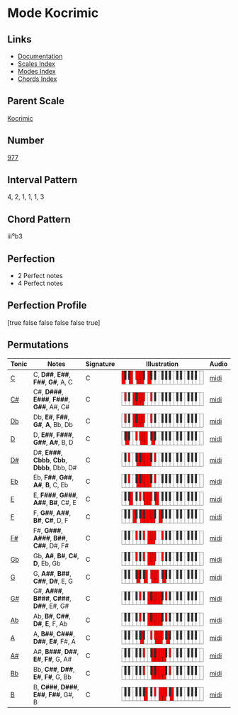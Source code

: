 # Mode Kocrimic

## Links

- [Documentation](README.md)
- [Scales Index](Scales.md)
- [Modes Index](Modes.md)
- [Chords Index](Chords.md)

## Parent Scale

[Kocrimic](ScaleKocrimic.md)

## Number

[977](https://ianring.com/musictheory/scales/977)

## Interval Pattern

4, 2, 1, 1, 1, 3

## Chord Pattern

iii⁰b3

## Perfection

- 2 Perfect notes
- 4 Perfect notes

## Perfection Profile

[true false false false false true]

## Permutations

| Tonic | Notes | Signature | Illustration | Audio |
|-------|-------|-----------|--------------|-------|
| [C](ModeCNaturalKocrimic.md) | C, **D##**, **E##**, **F##**, **G#**, A, C | C | ![CNaturalKocrimic](ModeCNaturalKocrimic.png) | [midi](https://github.com/edipermadi/music/blob/main/docs/ModeCNaturalKocrimic.mid?raw=true) |
| [C#](ModeCSharpKocrimic.md) | C#, **D###**, **E###**, **F###**, **G##**, A#, C# | C | ![CSharpKocrimic](ModeCSharpKocrimic.png) | [midi](https://github.com/edipermadi/music/blob/main/docs/ModeCSharpKocrimic.mid?raw=true) |
| [Db](ModeDFlatKocrimic.md) | Db, **E#**, **F##**, **G#**, **A**, Bb, Db | C | ![DFlatKocrimic](ModeDFlatKocrimic.png) | [midi](https://github.com/edipermadi/music/blob/main/docs/ModeDFlatKocrimic.mid?raw=true) |
| [D](ModeDNaturalKocrimic.md) | D, **E##**, **F###**, **G##**, **A#**, B, D | C | ![DNaturalKocrimic](ModeDNaturalKocrimic.png) | [midi](https://github.com/edipermadi/music/blob/main/docs/ModeDNaturalKocrimic.mid?raw=true) |
| [D#](ModeDSharpKocrimic.md) | D#, **E###**, **Cbbb**, **Cbb**, **Dbbb**, Dbb, D# | C | ![DSharpKocrimic](ModeDSharpKocrimic.png) | [midi](https://github.com/edipermadi/music/blob/main/docs/ModeDSharpKocrimic.mid?raw=true) |
| [Eb](ModeEFlatKocrimic.md) | Eb, **F##**, **G##**, **A#**, **B**, C, Eb | C | ![EFlatKocrimic](ModeEFlatKocrimic.png) | [midi](https://github.com/edipermadi/music/blob/main/docs/ModeEFlatKocrimic.mid?raw=true) |
| [E](ModeENaturalKocrimic.md) | E, **F###**, **G###**, **A##**, **B#**, C#, E | C | ![ENaturalKocrimic](ModeENaturalKocrimic.png) | [midi](https://github.com/edipermadi/music/blob/main/docs/ModeENaturalKocrimic.mid?raw=true) |
| [F](ModeFNaturalKocrimic.md) | F, **G##**, **A##**, **B#**, **C#**, D, F | C | ![FNaturalKocrimic](ModeFNaturalKocrimic.png) | [midi](https://github.com/edipermadi/music/blob/main/docs/ModeFNaturalKocrimic.mid?raw=true) |
| [F#](ModeFSharpKocrimic.md) | F#, **G###**, **A###**, **B##**, **C##**, D#, F# | C | ![FSharpKocrimic](ModeFSharpKocrimic.png) | [midi](https://github.com/edipermadi/music/blob/main/docs/ModeFSharpKocrimic.mid?raw=true) |
| [Gb](ModeGFlatKocrimic.md) | Gb, **A#**, **B#**, **C#**, **D**, Eb, Gb | C | ![GFlatKocrimic](ModeGFlatKocrimic.png) | [midi](https://github.com/edipermadi/music/blob/main/docs/ModeGFlatKocrimic.mid?raw=true) |
| [G](ModeGNaturalKocrimic.md) | G, **A##**, **B##**, **C##**, **D#**, E, G | C | ![GNaturalKocrimic](ModeGNaturalKocrimic.png) | [midi](https://github.com/edipermadi/music/blob/main/docs/ModeGNaturalKocrimic.mid?raw=true) |
| [G#](ModeGSharpKocrimic.md) | G#, **A###**, **B###**, **C###**, **D##**, E#, G# | C | ![GSharpKocrimic](ModeGSharpKocrimic.png) | [midi](https://github.com/edipermadi/music/blob/main/docs/ModeGSharpKocrimic.mid?raw=true) |
| [Ab](ModeAFlatKocrimic.md) | Ab, **B#**, **C##**, **D#**, **E**, F, Ab | C | ![AFlatKocrimic](ModeAFlatKocrimic.png) | [midi](https://github.com/edipermadi/music/blob/main/docs/ModeAFlatKocrimic.mid?raw=true) |
| [A](ModeANaturalKocrimic.md) | A, **B##**, **C###**, **D##**, **E#**, F#, A | C | ![ANaturalKocrimic](ModeANaturalKocrimic.png) | [midi](https://github.com/edipermadi/music/blob/main/docs/ModeANaturalKocrimic.mid?raw=true) |
| [A#](ModeASharpKocrimic.md) | A#, **B###**, **D##**, **E#**, **F#**, G, A# | C | ![ASharpKocrimic](ModeASharpKocrimic.png) | [midi](https://github.com/edipermadi/music/blob/main/docs/ModeASharpKocrimic.mid?raw=true) |
| [Bb](ModeBFlatKocrimic.md) | Bb, **C##**, **D##**, **E#**, **F#**, G, Bb | C | ![BFlatKocrimic](ModeBFlatKocrimic.png) | [midi](https://github.com/edipermadi/music/blob/main/docs/ModeBFlatKocrimic.mid?raw=true) |
| [B](ModeBNaturalKocrimic.md) | B, **C###**, **D###**, **E##**, **F##**, G#, B | C | ![BNaturalKocrimic](ModeBNaturalKocrimic.png) | [midi](https://github.com/edipermadi/music/blob/main/docs/ModeBNaturalKocrimic.mid?raw=true) |
